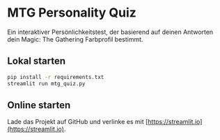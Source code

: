 # MTG Personality Quiz

Ein interaktiver Persönlichkeitstest, der basierend auf deinen Antworten dein Magic: The Gathering Farbprofil bestimmt.

## Lokal starten

```bash
pip install -r requirements.txt
streamlit run mtg_quiz.py
```

## Online starten

Lade das Projekt auf GitHub und verlinke es mit [https://streamlit.io](https://streamlit.io).
